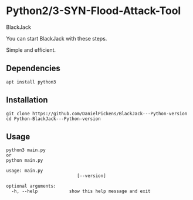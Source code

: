 # Python2/3-SYN-Flood-Attack-Tool



BlackJack

You can start BlackJack with these steps.

Simple and efficient.

## Dependencies
```
apt install python3
```

## Installation

```
git clone https://github.com/DanielPickens/BlackJack---Python-version
cd Python-BlackJack---Python-version
```

## Usage

```
python3 main.py
or
python main.py
```
```
usage: main.py 
                           [--version]

optional arguments:
  -h, --help            show this help message and exit
  
```


